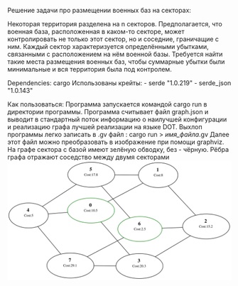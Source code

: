 Решение задачи про размещении военных баз на секторах:

Некоторая территория разделена на n секторов. Предполагается, что военная база, расположенная в каком-то секторе, может контролировать не только этот сектор, но и соседние, граничащие с ним. Каждый сектор характеризуется определёнными убытками, связанными с расположением на нём военной базы.
Требуется найти такие места размещения военных баз, чтобы суммарные убытки были минимальные и вся территория была под контролем.

Dependencies: cargo
Использованы крейты:
	- serde "1.0.219"
	- serde_json "1.0.143"

Как пользоваться:
	Программа запускается командой cargo run в директории программы. Программа считывает файл graph.json и выводит в стандартный поток информацию о наилучшей конфигурации и реализацию графа лучшей реализации на языке DOT.
	Выхлоп программы легко записать в .gv файл :
		cargo run > _имя_файла_.gv
	Далее этот файл можно преобразовать в изображение при помощи graphviz.
	На графе сектора с базой имеют зелёную обводку, без - чёрную. Рёбра графа отражают соседство между двумя секторами
	![Увы, картинку загрузить не удалось.](screenshots/example.svg)